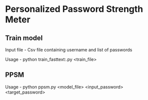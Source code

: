 # Personalized Password Strength Meter

## Train model

Input file - Csv file containing username and list of passwords

Usage - python train_fasttext:.py <train_file>

## PPSM

Usage - python ppsm.py <model_file> <input_password> <target_password>
